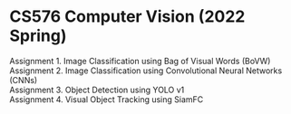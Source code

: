 # CS576 Computer Vision (2022 Spring)

Assignment 1. Image Classification using Bag of Visual Words (BoVW) \
Assignment 2. Image Classification using Convolutional Neural Networks (CNNs) \
Assignment 3. Object Detection using YOLO v1 \
Assignment 4. Visual Object Tracking using SiamFC 
